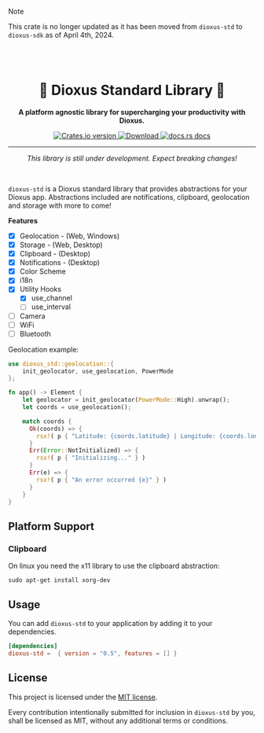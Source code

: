 > [!NOTE]
> This crate is no longer updated as it has been moved from `dioxus-std` to `dioxus-sdk` as of April 4th, 2024.

<br/>
<br/>

<div align="center">
  <h1>🧰 Dioxus Standard Library 🚀</h1>
  <p><strong>A platform agnostic library for supercharging your productivity with Dioxus.</strong></p>
</div>

<div align="center">
  <!-- Crates version -->
  <a href="https://crates.io/crates/dioxus-std">
    <img src="https://img.shields.io/crates/v/dioxus-std.svg?style=flat-square"
    alt="Crates.io version" />
  </a>
  <!-- Downloads -->
  <a href="https://crates.io/crates/dioxus-std">
    <img src="https://img.shields.io/crates/d/dioxus-std.svg?style=flat-square"
      alt="Download" />
  </a>
  <!-- docs -->
  <a href="https://docs.rs/dioxus-std">
    <img src="https://img.shields.io/badge/docs-latest-blue.svg?style=flat-square"
      alt="docs.rs docs" />
  </a>
</div>

-----

<p align="center"><i>This library is still under development. Expect breaking changes!</i></p>
<br/>

`dioxus-std` is a Dioxus standard library that provides abstractions for your Dioxus app. Abstractions included are notifications, clipboard, geolocation and storage with more to come!

**Features**
- [x] Geolocation - (Web, Windows)
- [x] Storage - (Web, Desktop)
- [x] Clipboard - (Desktop)
- [x] Notifications - (Desktop)
- [x] Color Scheme
- [x] i18n
- [x] Utility Hooks 
  - [x] use_channel
  - [ ] use_interval
- [ ] Camera
- [ ] WiFi
- [ ] Bluetooth

Geolocation example:

```rust
use dioxus_std::geolocation::{
    init_geolocator, use_geolocation, PowerMode
};

fn app() -> Element {
    let geolocator = init_geolocator(PowerMode::High).unwrap();
    let coords = use_geolocation();

    match coords {
      Ok(coords) => {
        rsx!( p { "Latitude: {coords.latitude} | Longitude: {coords.longitude}" } )
      }
      Err(Error::NotInitialized) => {
        rsx!( p { "Initializing..." } )
      }
      Err(e) => {
        rsx!( p { "An error occurred {e}" } )
      }
    }
}
```

## Platform Support
### Clipboard

On linux you need the x11 library to use the clipboard abstraction:
```
sudo apt-get install xorg-dev
```

## Usage
You can add `dioxus-std` to your application by adding it to your dependencies.
```toml
[dependencies]
dioxus-std =  { version = "0.5", features = [] }
```

## License
This project is licensed under the [MIT license].

[mit license]: ./LICENSE

Every contribution intentionally submitted for inclusion in `dioxus-std` by you, shall be licensed as MIT, without any additional terms or conditions.
